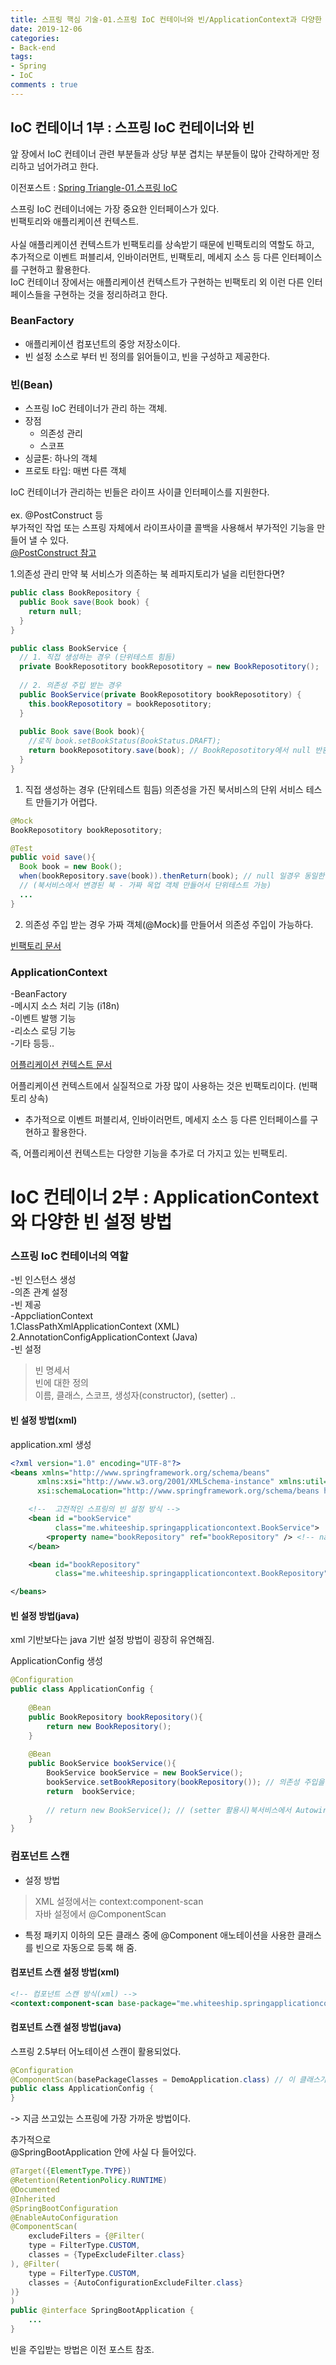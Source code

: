 ```yaml
---
title: 스프링 핵심 기술-01.스프링 IoC 컨테이너와 빈/ApplicationContext과 다양한 빈 설정 방법
date: 2019-12-06
categories: 
- Back-end
tags:
- Spring 
- IoC
comments : true
---
```



## IoC 컨테이너 1부 : 스프링 IoC 컨테이너와 빈

앞 장에서 IoC 컨테이너 관련 부분들과 상당 부분 겹치는 부분들이 많아 간략하게만 정리하고 넘어가려고 한다.        

이전포스트 : [Spring Triangle-01.스프링 IoC](https://jaeuk2274.github.io/back-end/2019/12/05/Spring-Triangle-01.%EC%8A%A4%ED%94%84%EB%A7%81-IoC/)      

스프링 IoC 컨테이너에는 가장 중요한 인터페이스가 있다.<br>
빈팩토리와 애플리케이션 컨텍스트.<br>     
사실 애플리케이션 컨텍스트가 빈팩토리를 상속받기 때문에 빈팩토리의 역할도 하고,<br>
추가적으로 이벤트 퍼블리셔, 인바이러먼트, 빈팩토리, 메세지 소스 등 다른 인터페이스를 구현하고 활용한다.<br>
IoC 컨테이너 장에서는 애플리케이션 컨텍스트가 구현하는 빈팩토리 외 이런 다른 인터페이스들을 구현하는 것을 정리하려고 한다.<br>

### BeanFactory
- 애플리케이션 컴포넌트의 중앙 저장소이다.
- 빈 설정 소스로 부터 빈 정의를 읽어들이고, 빈을 구성하고 제공한다.


### 빈(Bean)
- 스프링 IoC 컨테이너가 관리 하는 객체.      
- 장점    
  - 의존성 관리     
  - 스코프    
- 싱글톤: 하나의 객체    
- 프로토 타입: 매번 다른 객체    


IoC 컨테이너가 관리하는 빈들은 라이프 사이클 인터페이스를 지원한다.<br>  
ex. @PostConstruct 등   
부가적인 작업 또는 스프링 자체에서 라이프사이클 콜백을 사용해서 부가적인 기능을 만들어 낼 수 있다.          
[@PostConstruct 참고](https://zorba91.tistory.com/223)      

1.의존성 관리
만약 북 서비스가 의존하는 북 레파지토리가 널을 리턴한다면?
```java
public class BookRepository {
  public Book save(Book book) {
    return null;
  }
}
```


```java
public class BookService {
  // 1. 직접 생성하는 경우 (단위테스트 힘듬)
  private BookReposotitory bookReposotitory = new BookReposotitory(); 
  
  // 2. 의존성 주입 받는 경우
  public BookService(private BookReposotitory bookReposotitory) {
    this.bookReposotitory = bookReposotitory;
  }
  
  public Book save(Book book){
    //로직 book.setBookStatus(BookStatus.DRAFT);
    return bookReposotitory.save(book); // BookReposotitory에서 null 반환해서 무조건 null 반환한다.
  }
}
```

1. 직접 생성하는 경우 (단위테스트 힘듬)
의존성을 가진 북서비스의 단위 서비스 테스트 만들기가 어렵다.

```java
@Mock
BookReposotitory bookReposotitory;

@Test
public void save(){
  Book book = new Book();
  when(bookRepository.save(book)).thenReturn(book); // null 일경우 동일한 book 인스턴스 return 
  // (북서비스에서 변경된 북 - 가짜 목업 객체 만들어서 단위테스트 가능)
  ...
}
```

2. 의존성 주입 받는 경우
가짜 객체(@Mock)를 만들어서 의존성 주입이 가능하다.

[빈팩토리 문서](https://docs.spring.io/spring-framework/docs/5.0.8.RELEASE/javadoc-api/org/springframework/beans/factory/BeanFactory.html)

### ApplicationContext
-BeanFactory        
-메시지 소스 처리 기능 (i18n)         
-이벤트 발행 기능         
-리소스 로딩 기능        
-기타 등등..             

[어플리케이션 컨텍스트 문서](https://docs.spring.io/spring-framework/docs/5.0.8.RELEASE/javadoc-api/org/springframework/context/ApplicationContext.html)             

어플리케이션 컨텍스트에서 실질적으로 가장 많이 사용하는 것은 빈팩토리이다. (빈팩토리 상속)               
 + 추가적으로 이벤트 퍼블리셔, 인바이러먼트, 메세지 소스 등 다른 인터페이스를 구현하고 활용한다.     

즉, 어플리케이션 컨텍스트는 다앙햔 기능을 추가로 더 가지고 있는 빈팩토리.          


# IoC 컨테이너 2부 : ApplicationContext와 다양한 빈 설정 방법    

### 스프링 IoC 컨테이너의 역할
-빈 인스턴스 생성        
-의존 관계 설정      
-빈 제공        
-AppcliationContext      
   1.ClassPathXmlApplicationContext (XML)       
   2.AnnotationConfigApplicationContext (Java)       
-빈 설정         
>빈 명세서            
빈에 대한 정의                  
>이름, 클래스, 스코프, 생성자(constructor), (setter) ..    


#### 빈 설정 방법(xml)
application.xml 생성
```xml
<?xml version="1.0" encoding="UTF-8"?>
<beans xmlns="http://www.springframework.org/schema/beans"
      xmlns:xsi="http://www.w3.org/2001/XMLSchema-instance" xmlns:util="http://www.springframework.org/schema/util"
      xsi:schemaLocation="http://www.springframework.org/schema/beans http://www.springframework.org/schema/beans/spring-beans.xsd http://www.springframework.org/schema/util https://www.springframework.org/schema/util/spring-util.xsd">

    <!--  고전적인 스프링의 빈 설정 방식 -->
    <bean id ="bookService"
          class="me.whiteeship.springapplicationcontext.BookService">
        <property name="bookRepository" ref="bookRepository" /> <!-- name -> setter , ref -> bean id -->
    </bean>

    <bean id="bookRepository"
          class="me.whiteeship.springapplicationcontext.BookRepository"/>

</beans>
```     
         

#### 빈 설정 방법(java)
xml 기반보다는 java 기반 설정 방법이 굉장히 유연해짐.

ApplicationConfig 생성
```java
@Configuration
public class ApplicationConfig {
    
    @Bean
    public BookRepository bookRepository(){
        return new BookRepository();
    }
    
    @Bean
    public BookService bookService(){
        BookService bookService = new BookService();
        bookService.setBookRepository(bookRepository()); // 의존성 주입을 직접 해 줄수 있다. 유연해짐
        return  bookService;
        
        // return new BookService(); // (setter 활용시)북서비스에서 Autowired 로 주입받는다면 내가 직접 의존성 주입하지 않아도 잘 동작한다.
    }
}
```


         
 
### 컴포넌트 스캔
- 설정 방법      
>XML 설정에서는 context:component-scan             
자바 설정에서 @ComponentScan    
- 특정 패키지 이하의 모든 클래스 중에 @Component 애노테이션을 사용한 클래스를 빈으로 자동으로 등록 해 줌.          
   
         

#### 컴포넌트 스캔 설정 방법(xml)
```xml
<!-- 컴포넌트 스캔 방식(xml) -->
<context:component-scan base-package="me.whiteeship.springapplicationcontext"/>
```

#### 컴포넌트 스캔 설정 방법(java)
스프링 2.5부터 어노테이션 스캔이 활용되었다.       

```java
@Configuration
@ComponentScan(basePackageClasses = DemoApplication.class) // 이 클래스가 위치한 곳부터 컴포넌트 스캐닝 시작
public class ApplicationConfig { 
}
```
-> 지금 쓰고있는 스프링에 가장 가까운 방법이다.

추가적으로       
@SpringBootApplication 안에 사실 다 들어있다.      

```java
@Target({ElementType.TYPE})
@Retention(RetentionPolicy.RUNTIME)
@Documented
@Inherited
@SpringBootConfiguration
@EnableAutoConfiguration
@ComponentScan(
    excludeFilters = {@Filter(
    type = FilterType.CUSTOM,
    classes = {TypeExcludeFilter.class}
), @Filter(
    type = FilterType.CUSTOM,
    classes = {AutoConfigurationExcludeFilter.class}
)}
)
public @interface SpringBootApplication {
    ...
}
```


빈을 주입받는 방법은 이전 포스트 참조.

